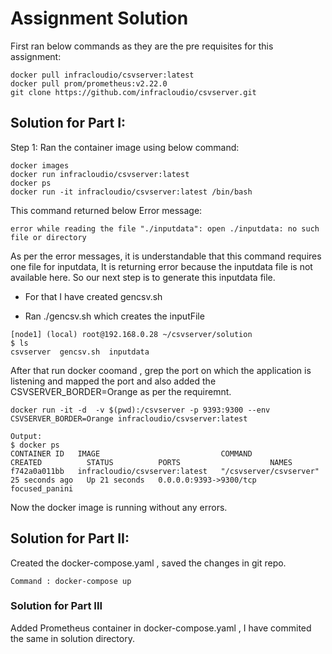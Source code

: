 # Assignment Solution

First ran below commands as they are the pre requisites for this assignment:

```
docker pull infracloudio/csvserver:latest
docker pull prom/prometheus:v2.22.0
git clone https://github.com/infracloudio/csvserver.git
```


## Solution for Part I:

Step 1:  Ran the container image using below command:

```
docker images
docker run infracloudio/csvserver:latest
docker ps
docker run -it infracloudio/csvserver:latest /bin/bash
```

This command returned below Error message:

```
error while reading the file "./inputdata": open ./inputdata: no such file or directory
```

As per the error messages,  it is understandable that this command requires one file for inputdata, It is returning error because the inputdata file is not available here. So our next step is to generate this inputdata file.

- For that I have created gencsv.sh

- Ran ./gencsv.sh which creates the inputFile

```
[node1] (local) root@192.168.0.28 ~/csvserver/solution
$ ls
csvserver  gencsv.sh  inputdata
```

After that run docker coomand , grep the port on which the application is listening and mapped the port and also added the CSVSERVER_BORDER=Orange as per the requiremnt.

```
docker run -it -d  -v $(pwd):/csvserver -p 9393:9300 --env CSVSERVER_BORDER=Orange infracloudio/csvserver:latest

Output:
$ docker ps
CONTAINER ID   IMAGE                           COMMAND                  CREATED          STATUS          PORTS                    NAMES
f742a0a011bb   infracloudio/csvserver:latest   "/csvserver/csvserver"   25 seconds ago   Up 21 seconds   0.0.0.0:9393->9300/tcp   focused_panini
```

Now the docker image is running  without any errors.

## Solution for Part II:

Created the docker-compose.yaml , saved the changes in git repo.

```
Command : docker-compose up
```

### Solution for Part III

Added Prometheus container in docker-compose.yaml , I have commited the same in solution directory.


